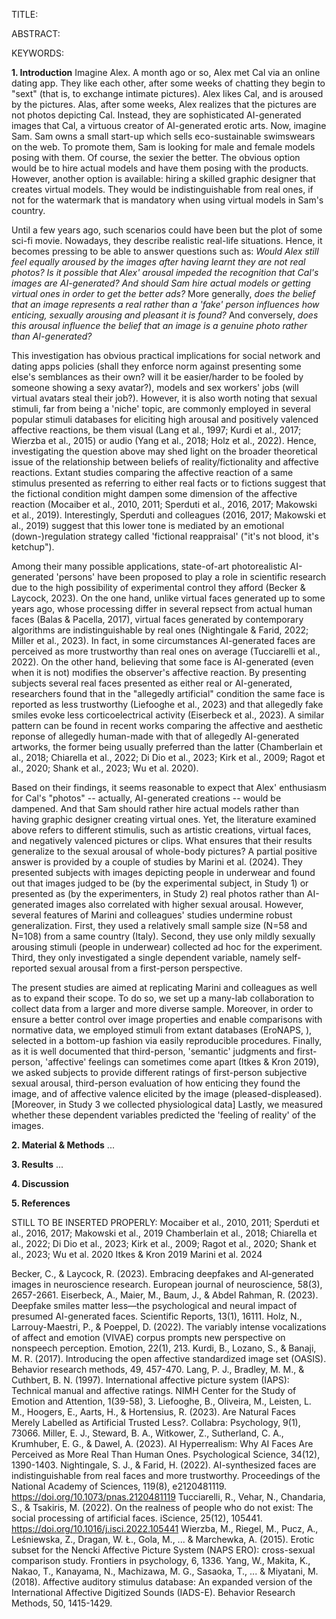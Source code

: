 TITLE: 

ABSTRACT: 

KEYWORDS:  

**1. Introduction**
Imagine Alex. A month ago or so, Alex met Cal via an online dating app. They like each other, after some weeks of chatting they begin to "sext" (that is, to exchange intimate pictures). Alex likes Cal, and is aroused by the pictures. Alas, after some weeks, Alex realizes that the pictures are not photos depicting Cal. Instead, they are sophisticated AI-generated images that Cal, a virtuous creator of AI-generated erotic arts.
Now, imagine Sam. Sam owns a small start-up which sells eco-sustainable swimswears on the web. To promote them, Sam is looking for male and female models posing with them. Of course, the sexier the better. The obvious option would be to hire actual models and have them posing with the products. However, another option is available: hiring a skilled graphic designer that creates virtual models. They would be indistinguishable from real ones, if not for the watermark that is mandatory when using virtual models in Sam's country.

Until a few years ago, such scenarios could have been but the plot of some sci-fi movie. Nowadays, they describe realistic real-life situations. Hence, it becomes pressing to be able to answer questions such as: _Would Alex still feel equally aroused by the images after having learnt they are not real photos? Is it possible that Alex' arousal impeded the recognition that Cal's images are AI-generated?_ _And should Sam hire actual models or getting virtual ones in order to get the better ads?_ More generally, _does the belief that an image represents a real rather than a 'fake' person influences how enticing, sexually arousing  and pleasant it is found?_ And conversely, _does this arousal influence the belief that an image is a genuine photo rather than AI-generated?_

This investigation has obvious practical implications for social network and dating apps policies (shall they enforce norm against presenting some else's semblances as their own? will it be easier/harder to be fooled by someone showing a sexy avatar?), models and sex workers' jobs (will virtual avatars steal their job?). However, it is also worth noting that sexual stimuli, far from being a 'niche' topic, are commonly employed in several popular stimuli databases for eliciting high arousal and positively valenced affective reactions, be them visual (Lang et al., 1997; Kurdi et al., 2017; Wierzba et al., 2015) or audio (Yang et al., 2018; Holz et al., 2022). Hence, investigating the question above may shed light on the broader theoretical issue of the relationship between beliefs of reality/fictionality and affective reactions. Extant studies comparing the affective reaction of a same stimulus presented as referring to either real facts or to fictions suggest that the fictional condition might dampen some dimension of the affective reaction (Mocaiber et al., 2010, 2011; Sperduti et al., 2016, 2017; Makowski et al., 2019). Interestingly, Sperduti and colleagues (2016, 2017; Makowski et al., 2019) suggest that this lower tone is mediated by an emotional (down-)regulation strategy called 'fictional reappraisal' ("it's not blood, it's ketchup").

Among their many possible applications, state-of-art photorealistic AI-generated 'persons' have been proposed to play a role in scientific research due to the high possibility of experimental control they afford (Becker & Laycock, 2023). On the one hand, unlike virtual faces generated up to some years ago, whose processing differ in several repsect from actual human faces (Balas & Pacella, 2017), virtual faces generated by contemporary algorithms are indistinguishable by real ones (Nightingale & Farid, 2022; Miller et al., 2023). In fact, in some circumstances AI-generated faces are perceived as more trustworthy than real ones on average (Tucciarelli et al., 2022). On the other hand, believing that some face is AI-generated (even when it is not) modifies the observer's affective reaction. By presenting subjects several real faces presented as either real or AI-generated, researchers found that in the "allegedly artificial" condition the same face is reported as less trustworthy (Liefooghe et al., 2023) and that allegedly fake smiles evoke less corticoelectrical activity (Eiserbeck et al., 2023).
A similar pattern can be found in recent works comparing the affective and aesthetic reponse of allegedly human-made with that of allegedly AI-generated artworks, the former being usually preferred than the latter (Chamberlain et al., 2018; Chiarella et al., 2022; Di Dio et al., 2023; Kirk et al., 2009; Ragot et al., 2020; Shank et al., 2023; Wu et al. 2020).

Based on their findings, it seems reasonable to expect that Alex' enthusiasm for Cal's "photos" -- actually, AI-generated creations -- would be dampened. And that Sam should rather hire actual models rather than having graphic designer creating virtual ones. Yet, the literature examined above refers to different stimulis, such as artistic creations, virtual faces, and negatively valenced pictures or clips. What ensures that their results generalize to the sexual arousal of whole-body pictures? A partial positive answer is provided by a couple of studies by Marini et al. (2024). They presented subjects with images depicting people in underwear and found out that images judged to be (by the experimental subject, in Study 1) or presented as (by the experimenters, in Study 2) real photos rather than AI-generated images also correlated with higher sexual arousal.
However, several features of Marini and colleagues' studies undermine robust generalization. First, they used a relatively small sample size (N=58 and N=108) from a same country (Italy). Second, they use only mildly sexually arousing stimuli (people in underwear) collected ad hoc for the experiment. Third, they only investigated a single dependent variable, namely self-reported sexual arousal from a first-person perspective.

The present studies are aimed at replicating Marini and colleagues as well as to expand their scope. To do so, we set up a many-lab collaboration to collect data from a larger and more diverse sample. Moreover, in order to ensure a better control over image properties and enable comparisons with normative data, we employed stimuli from extant databases (EroNAPS, ), selected in a bottom-up fashion via easily reproducible procedures. Finally, as it is well documented that third-person, 'semantic' judgments and first-person, 'affective' feelings can sometimes come apart (Itkes & Kron 2019), we asked subjects to provide different ratings of first-person subjective sexual arousal, third-person evaluation of how enticing they found the image, and of affective valence elicited by the image (pleased-displeased). [Moreover, in Study 3 we collected physiological data]
Lastly, we measured whether these dependent variables predicted the 'feeling of reality' of the images.


**2. Material & Methods**
...

**3. Results**
...

**4. Discussion**

**5. References**

STILL TO BE INSERTED PROPERLY:
Mocaiber et al., 2010, 2011; Sperduti et al., 2016, 2017; Makowski et al., 2019
Chamberlain et al., 2018; Chiarella et al., 2022; Di Dio et al., 2023; Kirk et al., 2009; Ragot et al., 2020; Shank et al., 2023; Wu et al. 2020
Itkes & Kron 2019
Marini et al. 2024

Becker, C., & Laycock, R. (2023). Embracing deepfakes and AI‐generated images in neuroscience research. European journal of neuroscience, 58(3), 2657-2661.
Eiserbeck, A., Maier, M., Baum, J., & Abdel Rahman, R. (2023). Deepfake smiles matter less—the psychological and neural impact of presumed AI-generated faces. Scientific Reports, 13(1), 16111.
Holz, N., Larrouy-Maestri, P., & Poeppel, D. (2022). The variably intense vocalizations of affect and emotion (VIVAE) corpus prompts new perspective on nonspeech perception. Emotion, 22(1), 213.
Kurdi, B., Lozano, S., & Banaji, M. R. (2017). Introducing the open affective standardized image set (OASIS). Behavior research methods, 49, 457-470.
Lang, P. J., Bradley, M. M., & Cuthbert, B. N. (1997). International affective picture system (IAPS): Technical manual and affective ratings. NIMH Center for the Study of Emotion and Attention, 1(39-58), 3.
Liefooghe, B., Oliveira, M., Leisten, L. M., Hoogers, E., Aarts, H., & Hortensius, R. (2023). Are Natural Faces Merely Labelled as Artificial Trusted Less?. Collabra: Psychology, 9(1), 73066.
Miller, E. J., Steward, B. A., Witkower, Z., Sutherland, C. A., Krumhuber, E. G., & Dawel, A. (2023). AI Hyperrealism: Why AI Faces Are Perceived as More Real Than Human Ones. Psychological Science, 34(12), 1390-1403.
Nightingale, S. J., & Farid, H. (2022). AI-synthesized faces are indistinguishable from real faces and more trustworthy. Proceedings of the National Academy of Sciences, 119(8), e2120481119. https://doi.org/10.1073/pnas.2120481119
Tucciarelli, R., Vehar, N., Chandaria, S., & Tsakiris, M. (2022). On the realness of people who do not exist: The social processing of artificial faces. iScience, 25(12), 105441. https://doi.org/10.1016/j.isci.2022.105441
Wierzba, M., Riegel, M., Pucz, A., Leśniewska, Z., Dragan, W. Ł., Gola, M., ... & Marchewka, A. (2015). Erotic subset for the Nencki Affective Picture System (NAPS ERO): cross-sexual comparison study. Frontiers in psychology, 6, 1336.
Yang, W., Makita, K., Nakao, T., Kanayama, N., Machizawa, M. G., Sasaoka, T., ... & Miyatani, M. (2018). Affective auditory stimulus database: An expanded version of the International Affective Digitized Sounds (IADS-E). Behavior Research Methods, 50, 1415-1429.
